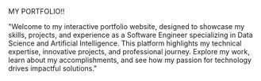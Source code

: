 MY PORTFOLIO!!

"Welcome to my interactive portfolio website, designed to showcase my skills, projects, 
and experience as a Software Engineer specializing in Data Science and Artificial Intelligence.
This platform highlights my technical expertise, innovative projects, and professional journey. 
Explore my work, learn about my accomplishments, and see how my passion for technology drives impactful solutions."
